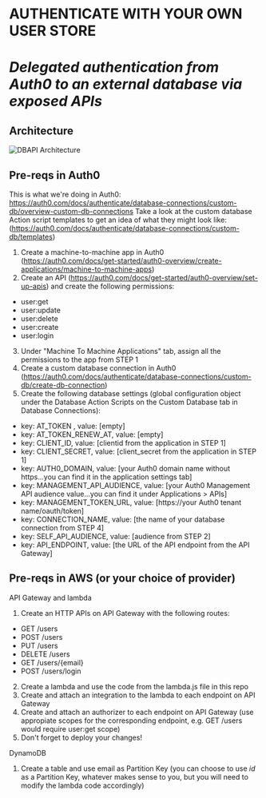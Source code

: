 # AUTHENTICATE WITH YOUR OWN USER STORE
# *Delegated authentication from Auth0 to an external database via exposed APIs*

## Architecture
![DBAPI Architecture](https://user-images.githubusercontent.com/4019770/207900888-fa1facfa-254e-40e0-a18f-9a56622cd52e.png)


## Pre-reqs in Auth0
This is what we're doing in Auth0: 
https://auth0.com/docs/authenticate/database-connections/custom-db/overview-custom-db-connections
Take a look at the custom database Action script templates to get an idea of what they might look like:
(https://auth0.com/docs/authenticate/database-connections/custom-db/templates)

1. Create a machine-to-machine app in Auth0 (https://auth0.com/docs/get-started/auth0-overview/create-applications/machine-to-machine-apps)
2. Create an API (https://auth0.com/docs/get-started/auth0-overview/set-up-apis) and create the following permissions:
- user:get
- user:update
- user:delete
- user:create
- user:login
3. Under "Machine To Machine Applications" tab, assign all the permissions to the app from STEP 1
4. Create a custom database connection in Auth0 (https://auth0.com/docs/authenticate/database-connections/custom-db/create-db-connection)
5. Create the following database settings (global configuration object under the Database Action Scripts on the Custom Database tab in Database Connections):
- key: AT_TOKEN , value: [empty]
- key: AT_TOKEN_RENEW_AT, value: [empty]
- key: CLIENT_ID, value: [clientid from the application in STEP 1]
- key: CLIENT_SECRET, value: [client_secret from the application in STEP 1]
- key: AUTH0_DOMAIN, value: [your Auth0 domain name without https...you can find it in the application settings tab]
- key: MANAGEMENT_API_AUDIENCE, value: [your Auth0 Management API audience value...you can find it under Applications > APIs]
- key: MANAGEMENT_TOKEN_URL, value: [https://your Auth0 tenant name/oauth/token]
- key: CONNECTION_NAME, value: [the name of your database connection from STEP 4]
- key: SELF_API_AUDIENCE, value: [audience from STEP 2]
- key: API_ENDPOINT, value: [the URL of the API endpoint from the API Gateway]

## Pre-reqs in AWS (or your choice of provider)
API Gateway and lambda
1. Create an HTTP APIs on API Gateway with the following routes:
- GET /users
- POST /users
- PUT /users
- DELETE /users
- GET /users/{email}
- POST /users/login
2. Create a lambda and use the code from the lambda.js file in this repo
3. Create and attach an integration to the lambda to each endpoint on API Gateway
4. Create and attach an authorizer to each endpoint on API Gateway (use appropiate scopes for the corresponding endpoint, e.g. GET /users would require user:get scope)
5. Don't forget to deploy your changes!

DynamoDB
1. Create a table and use email as Partition Key (you can choose to use *id* as a Partition Key, whatever makes sense to you, but you will need to modify the lambda code accordingly)
